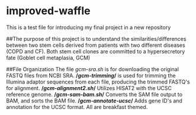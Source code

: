 # improved-waffle
This is a test file for introducing my final project in a new repository

##The purpose of this project is to understand the similarities/differences between two stem cells derived from patients with two different diseases (COPD and CF). Both stem cell clones are committed to a hypersecretory fate (Goblet cell metaplasia, GCM)

##File Organization
The file *gcm-sra.sh* is for downloading the original FASTQ files from NCBI SRA.
**/*gcm-trimming*/** is used for trimming the Illumina adaptor sequences from each file, producing the trimmed FASTQ's for alignment. 
**/*gcm-alignment2.sh*/** Utilizes HISAT2 with the UCSC reference genome.
**/*gcm-sam-bam.sh*/** Converts the SAM file output to BAM, and sorts the BAM file.
**/*gcm-annotate-ucsc*/** Adds gene ID's and annotation for the UCSC format.
All are breakfast themed.
